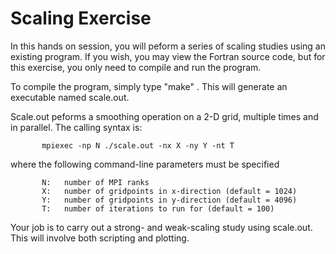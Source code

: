 # Scaling Exercise

In this hands on session, you will peform a series of scaling studies using an existing program.  If you wish, you may view the Fortran source code, but for this exercise, you only need to compile and run the program.

To compile the program, simply type "make" .    This will generate an executable named scale.out.

Scale.out peforms a smoothing operation on a 2-D grid, multiple times and in parallel.   The calling syntax is:  

           mpiexec -np N ./scale.out -nx X -ny Y -nt T 
           
 where the following command-line parameters must be specified
           
           N:   number of MPI ranks  
           X:   number of gridpoints in x-direction (default = 1024)  
           Y:   number of gridpoints in y-direction (default = 4096)  
           T:   number of iterations to run for (default = 100)  
           

Your job is to carry out a strong- and weak-scaling study using scale.out.   This will involve both scripting and plotting.


